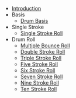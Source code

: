 * [Introduction](README.md)
* Basis
    - [Drum Basis](basis/drum-basis.md)
* Single Stroke
    - [Single Stroke Roll](single-stroke/01-single_stroke_roll.md)
* Drum Roll
    - [Multiple Bounce Roll](drum-roll/04-multiple_bounce_roll.md)
    - [Double Stroke Roll](drum-roll/05-double_stroke_roll.md)
    - [Triple Stroke Roll](drum-roll/06-triple_stroke_roll.md)
    - [Five Stroke Roll](drum-roll/07-five_stroke_roll.md)
    - [Six Stroke Roll](drum-roll/08-six_stroke_roll.md)
    - [Seven Stroke Roll](drum-roll/09-seven_stroke_roll.md)
    - [Nine Stroke Roll](drum-roll/10-nine_stroke_roll.md)
    - [Ten Stroke Roll](drum-roll/11-ten_stroke_roll.md)